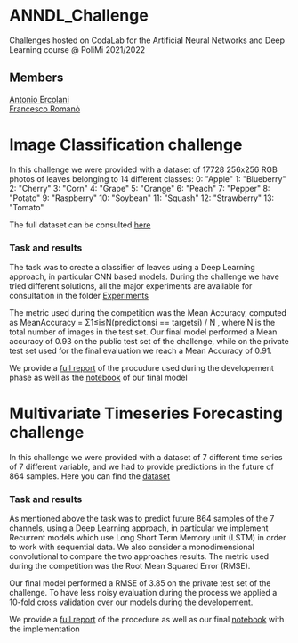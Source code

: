 # ANNDL_Challenge
Challenges hosted on CodaLab for the Artificial Neural Networks and Deep Learning course @ PoliMi 2021/2022

## Members
[Antonio Ercolani](https://github.com/antonio-ercolani)  
[Francesco Romanò](https://github.com/romano-francesco)

# Image Classification challenge
In this challenge we were provided with a dataset of 17728 256x256 RGB photos of leaves belonging to 14 different classes:
0: "Apple"
1: "Blueberry"
2: "Cherry"
3: "Corn"
4: "Grape"
5: "Orange"
6: "Peach"
7: "Pepper"
8: "Potato"
9: "Raspberry"
10: "Soybean"
11: "Squash"
12: "Strawberry"
13: "Tomato"

The full dataset can be consulted [here](https://github.com/antonio-ercolani/ANNDL_Challenge/tree/main/Image_Classification_Challenge/dataset/training)
### Task and results
The task was to create a classifier of leaves using a Deep Learning approach, in particular CNN based models. During the challenge we have tried different solutions, all the major experiments are available for consultation in the folder [Experiments](https://github.com/antonio-ercolani/ANNDL_Challenge/tree/main/Image_Classification_Challenge/Experiments)

The metric used during the competition was the Mean Accuracy, computed as MeanAccuracy = Σ1≤i≤N(predictionsi == targetsi) / N , where N is the total number of images in the test set.
Our final model performed a Mean accuracy of 0.93 on the public test set of the challenge, while on the private test set used for the final evaluation we reach a Mean Accuracy of 0.91.

We provide a [full report](https://github.com/antonio-ercolani/ANNDL_Challenge/blob/main/Image_Classification_Challenge/Report.pdf) of the procudure used during the developement phase as well as the [notebook](https://github.com/antonio-ercolani/ANNDL_Challenge/blob/main/Image_Classification_Challenge/Notebook_best_model.ipynb) of our final model

# Multivariate Timeseries Forecasting challenge
In this challenge we were provided with a dataset of 7 different time series of 7 different variable, and we had to provide predictions in the future of 864 samples. Here you can find the [dataset](https://github.com/antonio-ercolani/ANNDL_Challenge/tree/main/Multivariate_Timeseries_Forecasting_Challenge/dataset)
### Task and results
As mentioned above the task was to predict future 864 samples of the 7 channels, using a Deep Learning approach, in particular we implement Recurrent models which use Long Short Term Memory unit (LSTM) in order to work with sequential data. We also consider a monodimensional convolutional to compare the two approaches results. The metric used during the competition was the Root Mean Squared Error (RMSE).

Our final model performed a RMSE of 3.85 on the private test set of the challenge. To have less noisy evaluation during the process we applied a 10-fold cross validation over our models during the developement.

We provide a [full report](https://github.com/antonio-ercolani/ANNDL_Challenge/blob/main/Multivariate_Timeseries_Forecasting_Challenge/ANNDL_Challenge_Time_Series_Forecasting.pdf) of the procedure as well as our final [notebook](https://github.com/antonio-ercolani/ANNDL_Challenge/blob/main/Multivariate_Timeseries_Forecasting_Challenge/Final_notebook.ipynb) with the implementation
